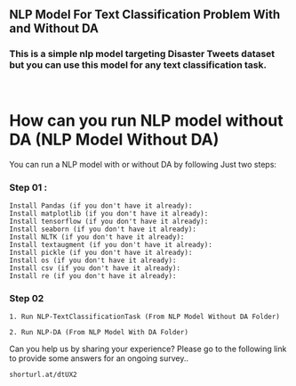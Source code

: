 ## **NLP Model For Text Classification Problem With and Without DA**  
  



### This is a simple nlp model targeting Disaster Tweets dataset but you can use this model for any text classification task.  
  
  

<br/>

# How can you run NLP model without DA (NLP Model Without DA)

You can run a NLP model with or without DA by following Just two steps:

### Step 01 :
```
Install Pandas (if you don't have it already):
Install matplotlib (if you don't have it already):
Install tensorflow (if you don't have it already):
Install seaborn (if you don't have it already):
Install NLTK (if you don't have it already):
Install textaugment (if you don't have it already): 
Install pickle (if you don't have it already): 
Install os (if you don't have it already): 
Install csv (if you don't have it already): 
Install re (if you don't have it already):  
```
### Step 02
```
1. Run NLP-TextClassificationTask (From NLP Model Without DA Folder)

2. Run NLP-DA (From NLP Model With DA Folder)
```


Can you help us by sharing your experience? Please go to the following link to provide some answers for an ongoing survey..

```
shorturl.at/dtUX2
```
